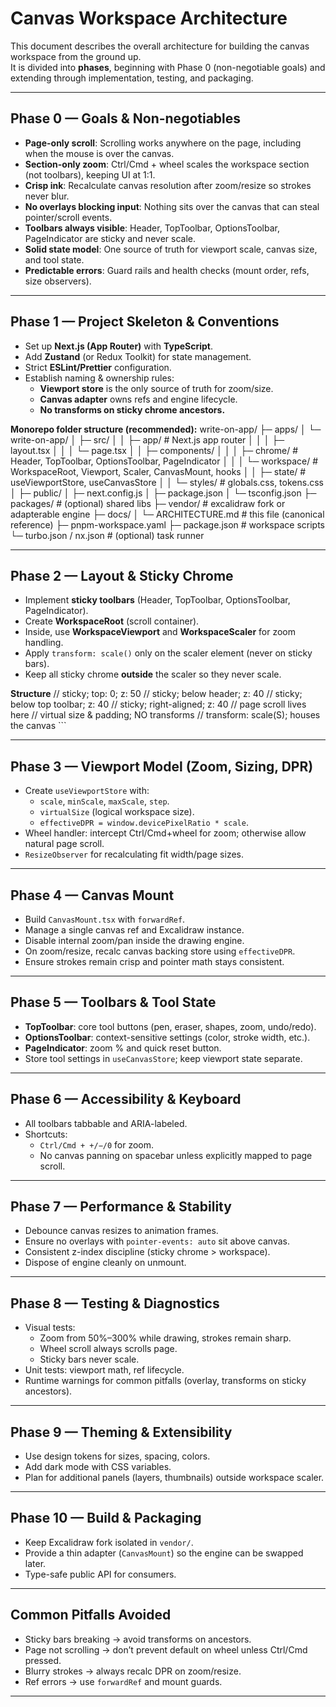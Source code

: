 # Canvas Workspace Architecture

This document describes the overall architecture for building the canvas workspace from the ground up.  
It is divided into **phases**, beginning with Phase 0 (non-negotiable goals) and extending through implementation, testing, and packaging.

---

## Phase 0 — Goals & Non-negotiables

- **Page-only scroll**: Scrolling works anywhere on the page, including when the mouse is over the canvas.  
- **Section-only zoom**: Ctrl/Cmd + wheel scales the workspace section (not toolbars), keeping UI at 1:1.  
- **Crisp ink**: Recalculate canvas resolution after zoom/resize so strokes never blur.  
- **No overlays blocking input**: Nothing sits over the canvas that can steal pointer/scroll events.  
- **Toolbars always visible**: Header, TopToolbar, OptionsToolbar, PageIndicator are sticky and never scale.  
- **Solid state model**: One source of truth for viewport scale, canvas size, and tool state.  
- **Predictable errors**: Guard rails and health checks (mount order, refs, size observers).  

---

## Phase 1 — Project Skeleton & Conventions

- Set up **Next.js (App Router)** with **TypeScript**.  
- Add **Zustand** (or Redux Toolkit) for state management.  
- Strict **ESLint/Prettier** configuration.  
- Establish naming & ownership rules:
  - **Viewport store** is the only source of truth for zoom/size.
  - **Canvas adapter** owns refs and engine lifecycle.
  - **No transforms on sticky chrome ancestors.**

**Monorepo folder structure (recommended):**
write-on-app/
├─ apps/
│ └─ write-on-app/
│ ├─ src/
│ │ ├─ app/ # Next.js app router
│ │ │ ├─ layout.tsx
│ │ │ └─ page.tsx
│ │ ├─ components/
│ │ │ ├─ chrome/ # Header, TopToolbar, OptionsToolbar, PageIndicator
│ │ │ └─ workspace/ # WorkspaceRoot, Viewport, Scaler, CanvasMount, hooks
│ │ ├─ state/ # useViewportStore, useCanvasStore
│ │ └─ styles/ # globals.css, tokens.css
│ ├─ public/
│ ├─ next.config.js
│ ├─ package.json
│ └─ tsconfig.json
├─ packages/ # (optional) shared libs
├─ vendor/ # excalidraw fork or adapterable engine
├─ docs/
│ └─ ARCHITECTURE.md # this file (canonical reference)
├─ pnpm-workspace.yaml
├─ package.json # workspace scripts
└─ turbo.json / nx.json # (optional) task runner

---

## Phase 2 — Layout & Sticky Chrome

- Implement **sticky toolbars** (Header, TopToolbar, OptionsToolbar, PageIndicator).  
- Create **WorkspaceRoot** (scroll container).  
- Inside, use **WorkspaceViewport** and **WorkspaceScaler** for zoom handling.  
- Apply `transform: scale()` only on the scaler element (never on sticky bars).
- Keep all sticky chrome **outside** the scaler so they never scale.

**Structure**
<AppRoot> <AppHeader /> // sticky; top: 0; z: 50 <TopToolbar /> // sticky; below header; z: 40 <OptionsToolbar /> // sticky; below top toolbar; z: 40 <PageIndicator /> // sticky; right-aligned; z: 40 <WorkspaceRoot> // page scroll lives here <WorkspaceViewport> // virtual size & padding; NO transforms <WorkspaceScaler> // transform: scale(S); houses the canvas <CanvasMount /> </WorkspaceScaler> </WorkspaceViewport> </WorkspaceRoot> </AppRoot> ```

---

## Phase 3 — Viewport Model (Zoom, Sizing, DPR)

- Create `useViewportStore` with:  
  - `scale`, `minScale`, `maxScale`, `step`.  
  - `virtualSize` (logical workspace size).  
  - `effectiveDPR = window.devicePixelRatio * scale`.  
- Wheel handler: intercept Ctrl/Cmd+wheel for zoom; otherwise allow natural page scroll.  
- `ResizeObserver` for recalculating fit width/page sizes.

---

## Phase 4 — Canvas Mount

- Build `CanvasMount.tsx` with `forwardRef`.  
- Manage a single canvas ref and Excalidraw instance.  
- Disable internal zoom/pan inside the drawing engine.  
- On zoom/resize, recalc canvas backing store using `effectiveDPR`.  
- Ensure strokes remain crisp and pointer math stays consistent.

---

## Phase 5 — Toolbars & Tool State

- **TopToolbar**: core tool buttons (pen, eraser, shapes, zoom, undo/redo).  
- **OptionsToolbar**: context-sensitive settings (color, stroke width, etc.).  
- **PageIndicator**: zoom % and quick reset button.  
- Store tool settings in `useCanvasStore`; keep viewport state separate.

---

## Phase 6 — Accessibility & Keyboard

- All toolbars tabbable and ARIA-labeled.  
- Shortcuts:  
  - `Ctrl/Cmd + +/−/0` for zoom.  
  - No canvas panning on spacebar unless explicitly mapped to page scroll.  

---

## Phase 7 — Performance & Stability

- Debounce canvas resizes to animation frames.  
- Ensure no overlays with `pointer-events: auto` sit above canvas.  
- Consistent z-index discipline (sticky chrome > workspace).  
- Dispose of engine cleanly on unmount.

---

## Phase 8 — Testing & Diagnostics

- Visual tests:  
  - Zoom from 50%–300% while drawing, strokes remain sharp.  
  - Wheel scroll always scrolls page.  
  - Sticky bars never scale.  
- Unit tests: viewport math, ref lifecycle.  
- Runtime warnings for common pitfalls (overlay, transforms on sticky ancestors).

---

## Phase 9 — Theming & Extensibility

- Use design tokens for sizes, spacing, colors.  
- Add dark mode with CSS variables.  
- Plan for additional panels (layers, thumbnails) outside workspace scaler.

---

## Phase 10 — Build & Packaging

- Keep Excalidraw fork isolated in `vendor/`.  
- Provide a thin adapter (`CanvasMount`) so the engine can be swapped later.  
- Type-safe public API for consumers.  

---

## Common Pitfalls Avoided

- Sticky bars breaking → avoid transforms on ancestors.  
- Page not scrolling → don’t prevent default on wheel unless Ctrl/Cmd pressed.  
- Blurry strokes → always recalc DPR on zoom/resize.  
- Ref errors → use `forwardRef` and mount guards.  

---
